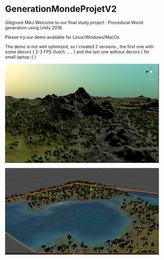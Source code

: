 # GenerationMondeProjetV2
Gitignore MAJ 
Welcome to our final study project : Procedural World generation using Unity 2019.

Please try our demo available for Linux/Windows/MacOs

The demo is not well optimized, so I created 2 versions , the first one with some decors ( 2-3 FPS Outch ..... ) and the last one without decors ( for small laptop :) )

![Alt text](example.png?raw=true "Image from demo")

![Alt text](BaseChunk.png?raw=true "Base Chunk from Unity")
